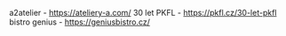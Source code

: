 a2atelier - https://ateliery-a.com/
30 let PKFL - https://pkfl.cz/30-let-pkfl
bistro genius - https://geniusbistro.cz/
